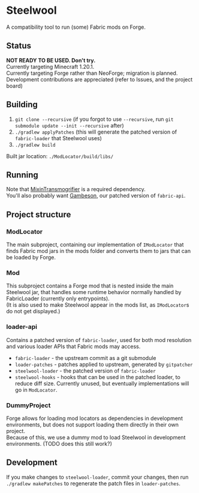 # Steelwool

A compatibility tool to run (some) Fabric mods on Forge.

## Status

**NOT READY TO BE USED. Don't try.**  
Currently targeting Minecraft 1.20.1.  
Currently targeting Forge rather than NeoForge; migration is planned.  
Development contributions are appreciated (refer to Issues, and the project board)

## Building

1. `git clone --recursive` (if you forgot to use `--recursive`, run `git submodule update --init --recursive` after)
2. `./gradlew applyPatches` (this will generate the patched version of `fabric-loader` that Steelwool uses)
3. `./gradlew build`

Built jar location: `./ModLocator/build/libs/`

## Running

Note that [MixinTransmogrifier](https://github.com/SteelwoolMC/MixinTransmogrifier) is a required dependency.  
You'll also probably want [Gambeson](https://github.com/SteelwoolMC/Gambeson), our patched version of `fabric-api`.

## Project structure

### ModLocator

The main subproject, containing our implementation of `IModLocator` that finds Fabric mod jars in the mods folder and converts them to jars that can be loaded by Forge.

### Mod

This subproject contains a Forge mod that is nested inside the main Steelwool jar, that handles some runtime behavior normally handled by FabricLoader (currently only entrypoints).  
(It is also used to make Steelwool appear in the mods list, as `IModLocator`s do not get displayed.)

### loader-api

Contains a patched version of `fabric-loader`, used for both mod resolution and various loader APIs that Fabric mods may access.

* `fabric-loader` - the upstream commit as a git submodule
* `loader-patches` - patches applied to upstream, generated by `gitpatcher`
* `steelwool-loader` - the patched version of `fabric-loader`
* `steelwool-hooks` - hooks that can be used in the patched loader, to reduce diff size. Currently unused, but eventually implementations will go in `ModLocator`.

### DummyProject

Forge allows for loading mod locators as dependencies in development environments, but does not support loading them directly in their own project.  
Because of this, we use a dummy mod to load Steelwool in development environments. (TODO does this still work?)

## Development

If you make changes to `steelwool-loader`, commit your changes, then run `./gradlew makePatches` to regenerate the patch files in `loader-patches`.
